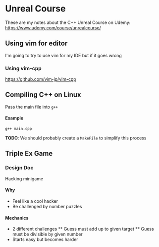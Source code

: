 # Unreal Course

These are my notes about the C++ Unreal Course on Udemy:
https://www.udemy.com/course/unrealcourse/

## Using vim for editor

I'm going to try to use vim for my IDE but if it goes wrong 

### Using vim-cpp

https://github.com/vim-jp/vim-cpp

## Compiling C++ on Linux

Pass the main file into `g++`

#### Example

```
g++ main.cpp
```

**TODO**: We should probably create a `MakeFile` to simplify this process

## Triple Ex Game

### Design Doc

Hacking minigame

#### Why

* Feel like a cool hacker
* Be challenged by number puzzles

#### Mechanics

* 2 different challenges
** Guess must add up to given target
** Guess must be divisible by given number
* Starts easy but becomes harder
